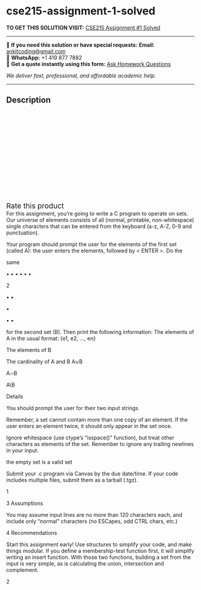 # cse215-assignment-1-solved
**TO GET THIS SOLUTION VISIT:** [CSE215 Assignment #1 Solved](https://www.ankitcodinghub.com/product/cse215-assignment-1-solved/)


---

📩 **If you need this solution or have special requests:** **Email:** ankitcoding@gmail.com  
📱 **WhatsApp:** +1 419 877 7882  
📄 **Get a quote instantly using this form:** [Ask Homework Questions](https://www.ankitcodinghub.com/services/ask-homework-questions/)

*We deliver fast, professional, and affordable academic help.*

---

<h2>Description</h2>



<div class="kk-star-ratings kksr-auto kksr-align-center kksr-valign-top" data-payload="{&quot;align&quot;:&quot;center&quot;,&quot;id&quot;:&quot;95968&quot;,&quot;slug&quot;:&quot;default&quot;,&quot;valign&quot;:&quot;top&quot;,&quot;ignore&quot;:&quot;&quot;,&quot;reference&quot;:&quot;auto&quot;,&quot;class&quot;:&quot;&quot;,&quot;count&quot;:&quot;0&quot;,&quot;legendonly&quot;:&quot;&quot;,&quot;readonly&quot;:&quot;&quot;,&quot;score&quot;:&quot;0&quot;,&quot;starsonly&quot;:&quot;&quot;,&quot;best&quot;:&quot;5&quot;,&quot;gap&quot;:&quot;4&quot;,&quot;greet&quot;:&quot;Rate this product&quot;,&quot;legend&quot;:&quot;0\/5 - (0 votes)&quot;,&quot;size&quot;:&quot;24&quot;,&quot;title&quot;:&quot;CSE215 Assignment #1 Solved&quot;,&quot;width&quot;:&quot;0&quot;,&quot;_legend&quot;:&quot;{score}\/{best} - ({count} {votes})&quot;,&quot;font_factor&quot;:&quot;1.25&quot;}">

<div class="kksr-stars">

<div class="kksr-stars-inactive">
            <div class="kksr-star" data-star="1" style="padding-right: 4px">


<div class="kksr-icon" style="width: 24px; height: 24px;"></div>
        </div>
            <div class="kksr-star" data-star="2" style="padding-right: 4px">


<div class="kksr-icon" style="width: 24px; height: 24px;"></div>
        </div>
            <div class="kksr-star" data-star="3" style="padding-right: 4px">


<div class="kksr-icon" style="width: 24px; height: 24px;"></div>
        </div>
            <div class="kksr-star" data-star="4" style="padding-right: 4px">


<div class="kksr-icon" style="width: 24px; height: 24px;"></div>
        </div>
            <div class="kksr-star" data-star="5" style="padding-right: 4px">


<div class="kksr-icon" style="width: 24px; height: 24px;"></div>
        </div>
    </div>

<div class="kksr-stars-active" style="width: 0px;">
            <div class="kksr-star" style="padding-right: 4px">


<div class="kksr-icon" style="width: 24px; height: 24px;"></div>
        </div>
            <div class="kksr-star" style="padding-right: 4px">


<div class="kksr-icon" style="width: 24px; height: 24px;"></div>
        </div>
            <div class="kksr-star" style="padding-right: 4px">


<div class="kksr-icon" style="width: 24px; height: 24px;"></div>
        </div>
            <div class="kksr-star" style="padding-right: 4px">


<div class="kksr-icon" style="width: 24px; height: 24px;"></div>
        </div>
            <div class="kksr-star" style="padding-right: 4px">


<div class="kksr-icon" style="width: 24px; height: 24px;"></div>
        </div>
    </div>
</div>


<div class="kksr-legend" style="font-size: 19.2px;">
            <span class="kksr-muted">Rate this product</span>
    </div>
    </div>
<div class="page" title="Page 1">
<div class="layoutArea">
<div class="column">
For this assignment, you’re going to write a C program to operate on sets. Our universe of elements consists of all (normal, printable, non-whitespace) single characters that can be entered from the keyboard (a-z, A-Z, 0-9 and punctuation).

Your program should prompt the user for the elements of the first set (called A): the user enters the elements, followed by &lt; ENTER &gt;. Do the

</div>
</div>
<div class="layoutArea">
<div class="column">
same

• • • • • •

2

• •

•

• •

</div>
<div class="column">
for the second set (B). Then print the following information: The elements of A in the usual format: {e1, e2, …, en}

The elements of B

The cardinality of A and B A∪B

A∩B

A\B

Details

You should prompt the user for their two input strings

Remember, a set cannot contain more than one copy of an element. If the user enters an element twice, it should only appear in the set once.

Ignore whitespace (use ctype’s “isspace()” function), but treat other characters as elements of the set. Remember to ignore any trailing newlines in your input.

the empty set is a valid set

Submit your .c program via Canvas by the due date/time. If your code includes multiple files, submit them as a tarball (.tgz).

1

</div>
</div>
</div>
<div class="page" title="Page 2">
<div class="layoutArea">
<div class="column">
3 Assumptions

You may assume input lines are no more than 120 characters each, and include only “normal” characters (no ESCapes, odd CTRL chars, etc.)

4 Recommendations

Start this assignment early! Use structures to simplify your code, and make things modular. If you define a membership-test function first, it will simplify writing an insert function. With those two functions, building a set from the input is very simple, as is calculating the union, intersection and complement.

</div>
</div>
<div class="layoutArea">
<div class="column">
2

</div>
</div>
</div>

